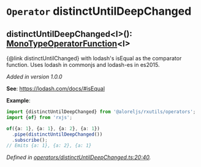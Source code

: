 # `Operator` distinctUntilDeepChanged

## distinctUntilDeepChanged\<I>(): [MonoTypeOperatorFunction](https://rxjs.dev/api/index/interface/MonoTypeOperatorFunction)\<I>

{@link distinctUntilChanged} with lodash's isEqual as the comparator function.
Uses lodash in commonjs and lodash-es in es2015.

*Added in version 1.0.0*

**See**: https://lodash.com/docs/#isEqual

**Example**:
```typescript
import {distinctUntilDeepChanged} from '@aloreljs/rxutils/operators';
import {of} from 'rxjs';

of({a: 1}, {a: 1}, {a: 2}, {a: 1})
  .pipe(distinctUntilDeepChanged())
  .subscribe();
// Emits {a: 1}, {a: 2}, {a: 1}
```

*Defined in [operators/distinctUntilDeepChanged.ts:20:40](https://github.com/Alorel/rxutils/blob/425f1cf/projects/rxutils/operators/distinctUntilDeepChanged.ts#L20).*